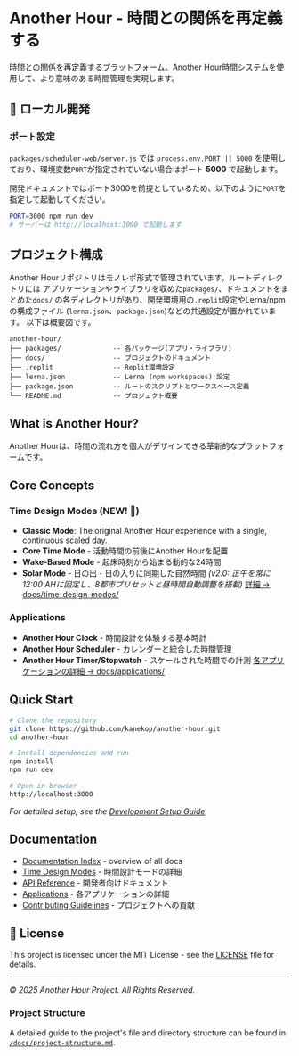 # Another Hour - 時間との関係を再定義する

時間との関係を再定義するプラットフォーム。Another Hour時間システムを使用して、より意味のある時間管理を実現します。

## 🚀 ローカル開発

### ポート設定

`packages/scheduler-web/server.js` では `process.env.PORT || 5000` を使用しており、環境変数`PORT`が指定されていない場合はポート **5000** で起動します。

開発ドキュメントではポート3000を前提としているため、以下のように`PORT`を指定して起動してください。

```bash
PORT=3000 npm run dev
# サーバーは http://localhost:3000 で起動します
```

## プロジェクト構成

Another Hourリポジトリはモノレポ形式で管理されています。ルートディレクトリには
アプリケーションやライブラリを収めた`packages/`、ドキュメントをまとめた`docs/`
の各ディレクトリがあり、開発環境用の`.replit`設定やLerna/npmの構成ファイル
(`lerna.json`、`package.json`)などの共通設定が置かれています。
以下は概要図です。

```
another-hour/
├── packages/             -- 各パッケージ(アプリ・ライブラリ)
├── docs/                 -- プロジェクトのドキュメント
├── .replit               -- Replit環境設定
├── lerna.json            -- Lerna (npm workspaces) 設定
├── package.json          -- ルートのスクリプトとワークスペース定義
└── README.md             -- プロジェクト概要
```

## What is Another Hour?

Another Hourは、時間の流れ方を個人がデザインできる革新的なプラットフォームです。

## Core Concepts

### Time Design Modes (NEW! 🎨)
- **Classic Mode**: The original Another Hour experience with a single, continuous scaled day.
- **Core Time Mode** - 活動時間の前後にAnother Hourを配置
- **Wake-Based Mode** - 起床時刻から始まる動的な24時間
 - **Solar Mode** - 日の出・日の入りに同期した自然時間 *(v2.0: 正午を常に12:00 AHに固定し、8都市プリセットと昼時間自動調整を搭載)*
[詳細 → docs/time-design-modes/](docs/time-design-modes/)

### Applications
- **Another Hour Clock** - 時間設計を体験する基本時計
- **Another Hour Scheduler** - カレンダーと統合した時間管理
- **Another Hour Timer/Stopwatch** - スケールされた時間での計測
[各アプリケーションの詳細 → docs/applications/](docs/applications/)

## Quick Start
```bash
# Clone the repository
git clone https://github.com/kanekop/another-hour.git
cd another-hour

# Install dependencies and run
npm install
npm run dev

# Open in browser
http://localhost:3000
```
*For detailed setup, see the [Development Setup Guide](docs/DEVELOPMENT.md).*

## Documentation
- [Documentation Index](docs/README.md) - overview of all docs
- [Time Design Modes](docs/time-design-modes/) - 時間設計モードの詳細
- [API Reference](docs/api/) - 開発者向けドキュメント
- [Applications](docs/applications/) - 各アプリケーションの詳細
- [Contributing Guidelines](docs/applications/scheduler.md#🤝-contributing) - プロジェクトへの貢献

## 📄 License

This project is licensed under the MIT License - see the [LICENSE](LICENSE) file for details.

---

*© 2025 Another Hour Project. All Rights Reserved.*

### Project Structure

A detailed guide to the project's file and directory structure can be found in [`/docs/project-structure.md`](./docs/project-structure.md).
